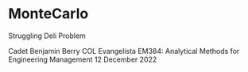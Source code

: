 # MonteCarlo
Struggling Deli Problem

Cadet Benjamin Berry
COL Evangelista
EM384: Analytical Methods for Engineering Management
12 December 2022

